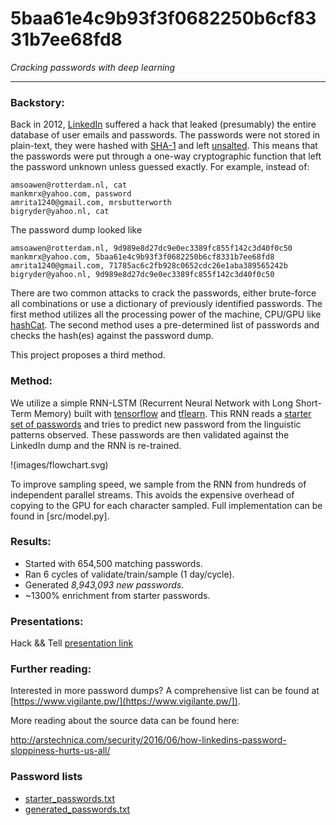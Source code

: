 # 5baa61e4c9b93f3f0682250b6cf8331b7ee68fd8
_Cracking passwords with deep learning_

--------------------------------------------------------------------
 
### Backstory:

Back in 2012, [LinkedIn](https://www.linkedin.com/) suffered a hack that leaked (presumably) the entire database of user emails and passwords.
The passwords were not stored in plain-text, they were hashed with [SHA-1](https://en.wikipedia.org/wiki/SHA-1) and left [unsalted](https://en.wikipedia.org/wiki/Salt_(cryptography)).
This means that the passwords were put through a one-way cryptographic function that left the password unknown unless guessed exactly.
For example, instead of:

    amsoawen@rotterdam.nl, cat
    mankmrx@yahoo.com, password
    amrita1240@gmail.com, mrsbutterworth
    bigryder@yahoo.nl, cat

The password dump looked like
  
    amsoawen@rotterdam.nl, 9d989e8d27dc9e0ec3389fc855f142c3d40f0c50
    mankmrx@yahoo.com, 5baa61e4c9b93f3f0682250b6cf8331b7ee68fd8
    amrita1240@gmail.com, 71785ac6c2fb928c0652cdc26e1aba389565242b
    bigryder@yahoo.nl, 9d989e8d27dc9e0ec3389fc855f142c3d40f0c50

There are two common attacks to crack the passwords, either brute-force all combinations or use a dictionary of previously identified passwords.
The first method utilizes all the processing power of the machine, CPU/GPU like [hashCat](https://github.com/hashcat/hashcat).
The second method uses a pre-determined list of passwords and checks the hash(es) against the password dump.

This project proposes a third method.

### Method:

We utilize a simple RNN-LSTM (Recurrent Neural Network with Long Short-Term Memory) built with [tensorflow](https://github.com/tensorflow/tensorflow) and [tflearn](https://github.com/tflearn/tflearn).
This RNN reads a [starter set of passwords](starter_passwords.txt) and tries to predict new password from the linguistic patterns observed.
These passwords are then validated against the LinkedIn dump and the RNN is re-trained.

!(images/flowchart.svg)

To improve sampling speed, we sample from the RNN from hundreds of independent parallel streams.
This avoids the expensive overhead of copying to the GPU for each character sampled.
Full implementation can be found in [src/model.py].

### Results:

+ Started with 654,500 matching passwords.
+ Ran 6 cycles of validate/train/sample (1 day/cycle).
+ Generated *8,943,093* _new passwords_.
+ ~1300% enrichment from starter passwords.


### Presentations:

Hack && Tell [presentation link](http://thoppe.github.io/5baa61e4c9b93f3f0682250b6cf8331b7ee68fd8/HnT_pres.html)


### Further reading:

Interested in more password dumps? A comprehensive list can be found at [https://www.vigilante.pw/](https://www.vigilante.pw/]).

More reading about the source data can be found here:

http://arstechnica.com/security/2016/06/how-linkedins-password-sloppiness-hurts-us-all/

### Password lists

+ [starter_passwords.txt](starter_passwords.txt)
+ [generated_passwords.txt](generated_passwords.txt)